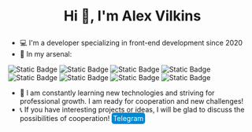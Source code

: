 # <p align="center">Hi :raising_hand:, I'm Alex Vilkins</p>

- :computer: I'm a developer specializing in front-end development since 2020
- :muscle: In my arsenal:

![Static Badge](https://img.shields.io/badge/JAVASCIPT-yellow) ![Static Badge](https://img.shields.io/badge/HTML-red) ![Static Badge](https://img.shields.io/badge/CSS-blue) ![Static Badge](https://img.shields.io/badge/Saas-pink)
![Static Badge](https://img.shields.io/badge/VUE-green) ![Static Badge](https://img.shields.io/badge/REACT-blue)
![Static Badge](https://img.shields.io/badge/VUEX-green) ![Static Badge](https://img.shields.io/badge/REDUX-purple)

- :rocket: I am constantly learning new technologies and striving for professional growth. I am ready for cooperation and new challenges!
- :telephone_receiver: If you have interesting projects or ideas, I will be glad to discuss the possibilities of cooperation!
  <a  href="https://t.me/alex_vilkins" style="background-color: #0088cc; color: white; padding: 3px 3px; text-decoration: none; border-radius: 5px;">Telegram</a>
